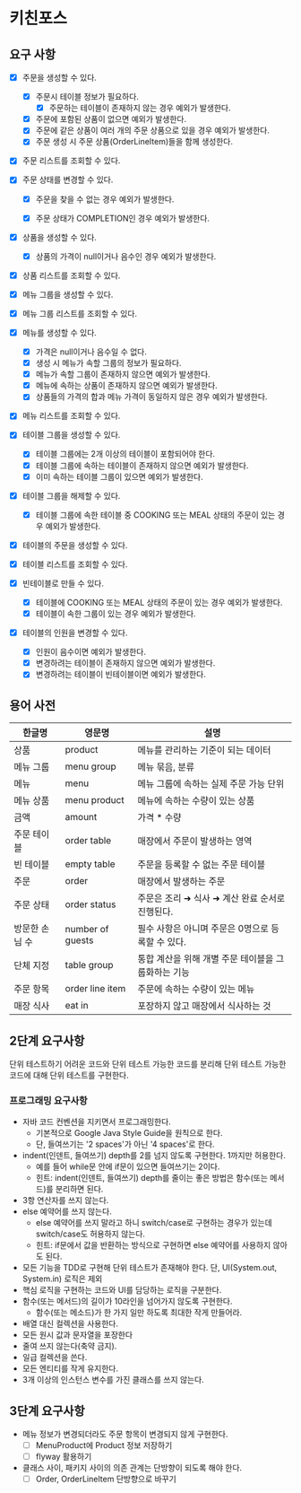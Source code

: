# 키친포스

## 요구 사항

- [x] 주문을 생성할 수 있다.
    - [x] 주문시 테이블 정보가 필요하다.
        - [x] 주문하는 테이블이 존재하지 않는 경우 예외가 발생한다.
    - [x] 주문에 포함된 상품이 없으면 예외가 발생한다.
    - [x] 주문에 같은 상품이 여러 개의 주문 상품으로 있을 경우 예외가 발생한다.
    - [x] 주문 생성 시 주문 상품(OrderLineItem)들을 함께 생성한다.
- [x] 주문 리스트를 조회할 수 있다.
- [x] 주문 상태를 변경할 수 있다.
    - [x] 주문을 찾을 수 없는 경우 예외가 발생한다.
    - [x] 주문 상태가 COMPLETION인 경우 예외가 발생한다.


- [x] 상품을 생성할 수 있다.
    - [x] 상품의 가격이 null이거나 음수인 경우 예외가 발생한다.
- [x] 상품 리스트를 조회할 수 있다.


- [x] 메뉴 그룹을 생성할 수 있다.
- [x] 메뉴 그룹 리스트를 조회할 수 있다.


- [x] 메뉴를 생성할 수 있다.
    - [x] 가격은 null이거나 음수일 수 없다.
    - [x] 생성 시 메뉴가 속할 그룹의 정보가 필요하다.
    - [x] 메뉴가 속할 그룹이 존재하지 않으면 예외가 발생한다.
    - [x] 메뉴에 속하는 상품이 존재하지 않으면 예외가 발생한다.
    - [x] 상품들의 가격의 합과 메뉴 가격이 동일하지 않은 경우 예외가 발생한다.
- [x] 메뉴 리스트를 조회할 수 있다.


- [x] 테이블 그룹을 생성할 수 있다.
    - [x] 테이블 그룹에는 2개 이상의 테이블이 포함되어야 한다.
    - [x] 테이블 그룹에 속하는 테이블이 존재하지 않으면 예외가 발생한다.
    - [x] 이미 속하는 테이블 그룹이 있으면 예외가 발생한다.
- [x] 테이블 그룹을 해제할 수 있다.
    - [x] 테이블 그룹에 속한 테이블 중 COOKING 또는 MEAL 상태의 주문이 있는 경우 예외가 발생한다.


- [x] 테이블의 주문을 생성할 수 있다.
- [x] 테이블 리스트를 조회할 수 있다.
- [x] 빈테이블로 만들 수 있다.
    - [x] 테이블에 COOKING 또는 MEAL 상태의 주문이 있는 경우 예외가 발생한다.
    - [x] 테이블이 속한 그룹이 있는 경우 예외가 발생한다.
- [x] 테이블의 인원을 변경할 수 있다.
    - [x] 인원이 음수이면 예외가 발생한다.
    - [x] 변경하려는 테이블이 존재하지 않으면 예외가 발생한다.
    - [x] 변경하려는 테이블이 빈테이블이면 예외가 발생한다.

## 용어 사전

| 한글명      | 영문명              | 설명                            |
|----------|------------------|-------------------------------|
| 상품       | product          | 메뉴를 관리하는 기준이 되는 데이터           |
| 메뉴 그룹    | menu group       | 메뉴 묶음, 분류                     |
| 메뉴       | menu             | 메뉴 그룹에 속하는 실제 주문 가능 단위        |
| 메뉴 상품    | menu product     | 메뉴에 속하는 수량이 있는 상품             |
| 금액       | amount           | 가격 * 수량                       |
| 주문 테이블   | order table      | 매장에서 주문이 발생하는 영역              |
| 빈 테이블    | empty table      | 주문을 등록할 수 없는 주문 테이블           |
| 주문       | order            | 매장에서 발생하는 주문                  |
| 주문 상태    | order status     | 주문은 조리 ➜ 식사 ➜ 계산 완료 순서로 진행된다. |
| 방문한 손님 수 | number of guests | 필수 사항은 아니며 주문은 0명으로 등록할 수 있다. |
| 단체 지정    | table group      | 통합 계산을 위해 개별 주문 테이블을 그룹화하는 기능 |
| 주문 항목    | order line item  | 주문에 속하는 수량이 있는 메뉴             |
| 매장 식사    | eat in           | 포장하지 않고 매장에서 식사하는 것           |

## 2단계 요구사항
단위 테스트하기 어려운 코드와 단위 테스트 가능한 코드를 분리해 단위 테스트 가능한 코드에 대해 단위 테스트를 구현한다.

### 프로그래밍 요구사항
- 자바 코드 컨벤션을 지키면서 프로그래밍한다.
    - 기본적으로 Google Java Style Guide을 원칙으로 한다.
    - 단, 들여쓰기는 '2 spaces'가 아닌 '4 spaces'로 한다.
- indent(인덴트, 들여쓰기) depth를 2를 넘지 않도록 구현한다. 1까지만 허용한다.
    - 예를 들어 while문 안에 if문이 있으면 들여쓰기는 2이다.
    - 힌트: indent(인덴트, 들여쓰기) depth를 줄이는 좋은 방법은 함수(또는 메서드)를 분리하면 된다.
- 3항 연산자를 쓰지 않는다.
- else 예약어를 쓰지 않는다.
    - else 예약어를 쓰지 말라고 하니 switch/case로 구현하는 경우가 있는데 switch/case도 허용하지 않는다.
    - 힌트: if문에서 값을 반환하는 방식으로 구현하면 else 예약어를 사용하지 않아도 된다.
- 모든 기능을 TDD로 구현해 단위 테스트가 존재해야 한다. 단, UI(System.out, System.in) 로직은 제외
- 핵심 로직을 구현하는 코드와 UI를 담당하는 로직을 구분한다.
- 함수(또는 메서드)의 길이가 10라인을 넘어가지 않도록 구현한다.
    - 함수(또는 메소드)가 한 가지 일만 하도록 최대한 작게 만들어라.
- 배열 대신 컬렉션을 사용한다.
- 모든 원시 값과 문자열을 포장한다
- 줄여 쓰지 않는다(축약 금지).
- 일급 컬렉션을 쓴다.
- 모든 엔티티를 작게 유지한다.
- 3개 이상의 인스턴스 변수를 가진 클래스를 쓰지 않는다.

## 3단계 요구사항
- 메뉴 정보가 변경되더라도 주문 항목이 변경되지 않게 구현한다.
  - [ ] MenuProduct에 Product 정보 저장하기
  - [ ] flyway 활용하기
- 클래스 사이, 패키지 사이의 의존 관계는 단방향이 되도록 해야 한다.
  - [ ] Order, OrderLineItem 단방향으로 바꾸기
